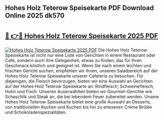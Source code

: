 ## Hohes Holz Teterow Speisekarte PDF Download Online 2025 dk570

# <h2><a href="http://gcczl7h.nevu.top/?p=Hohes+Holz+Teterow+Speisekarte">🔗 👉🔴 Hohes Holz Teterow Speisekarte 2025 PDF</a></h2>

[![Hohes Holz Teterow Speisekarte 2025 PDF](https://i.imgur.com/dBaPXMq.png)](http://gcczl7h.nevu.top/?p=Hohes+Holz+Teterow+Speisekarte)
Die Hohes Holz Teterow Speisekarte ist nicht nur eine Liste von Gerichten in einem Restaurant oder Café, sondern auch Ihre Gelegenheit, etwas zu finden, das für Ihren Geschmack köstlich und geeignet ist. Wenn Sie nach einem leichten und frischen Gericht suchen, empfehlen wir Ihnen, unseren Salatbereich auf der Hohes Holz Teterow Speisekarte unserer Cafeteria zu besuchen. Für diejenigen, die Fleisch bevorzugen, bieten wir eine Auswahl an Gerichten auf der Hohes Holz Teterow Speisekarte an: Rindfleisch, Schweinefleisch, Huhn und Fisch. Unseren Auserwählten bieten wir Gourmet-Gerichte wie Schaschlik und Steak an, die bei lebendem Feuer zubereitet werden. Unsere Hohes Holz Teterow Speisekarte bietet eine große Auswahl an Desserts, von traditionellen Kuchen und Kuchen bis hin zu erlesenen Crème Brûlée und Schokoladenspezialitäten.
